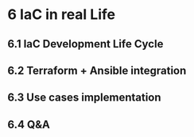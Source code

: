 # 6 IaC in real Life
## 6.1 IaC Development Life Cycle
## 6.2 Terraform + Ansible integration
## 6.3 Use cases implementation
## 6.4 Q&A
